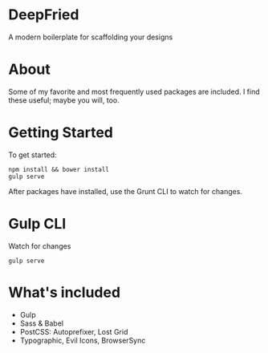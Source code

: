 # DeepFried
A modern boilerplate for scaffolding your designs

# About
Some of my favorite and most frequently used packages are included. I find these useful; maybe you will, too. 

# Getting Started
To get started:

    npm install && bower install
    gulp serve
  
After packages have installed, use the Grunt CLI to watch for changes.

# Gulp CLI
Watch for changes
 
    gulp serve

# What's included
- Gulp
- Sass & Babel
- PostCSS: Autoprefixer, Lost Grid
- Typographic, Evil Icons, BrowserSync
